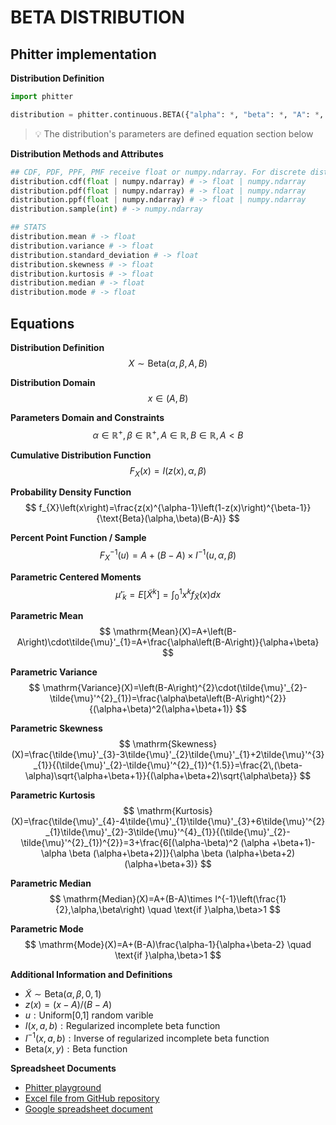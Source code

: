 # BETA DISTRIBUTION

## Phitter implementation

**Distribution Definition**

```python
import phitter

distribution = phitter.continuous.BETA({"alpha": *, "beta": *, "A": *, "B": *})
```

> 💡 The distribution's parameters are defined equation section below

**Distribution Methods and Attributes**

```python
## CDF, PDF, PPF, PMF receive float or numpy.ndarray. For discrete distributions PMF instead of PDF. Parameters notation are in description of ditribution
distribution.cdf(float | numpy.ndarray) # -> float | numpy.ndarray
distribution.pdf(float | numpy.ndarray) # -> float | numpy.ndarray
distribution.ppf(float | numpy.ndarray) # -> float | numpy.ndarray
distribution.sample(int) # -> numpy.ndarray

## STATS
distribution.mean # -> float
distribution.variance # -> float
distribution.standard_deviation # -> float
distribution.skewness # -> float
distribution.kurtosis # -> float
distribution.median # -> float
distribution.mode # -> float
```

## Equations

**Distribution Definition**
$$ X\sim\mathrm{Beta}\left(\alpha,\beta,A,B\right) $$

**Distribution Domain**
$$ x\in\left(A,B\right) $$

**Parameters Domain and Constraints**
$$ \alpha\in\mathbb{R}^{+}, \beta\in\mathbb{R}^{+}, A\in\mathbb{R}, B\in\mathbb{R}, A < B $$

**Cumulative Distribution Function**
$$ F_{X}\left(x\right)=I\left(z(x),\alpha,\beta\right) $$

**Probability Density Function**
$$ f_{X}\left(x\right)=\frac{z(x)^{\alpha-1}\left(1-z(x)\right)^{\beta-1}}{\text{Beta}(\alpha,\beta)(B-A)} $$

**Percent Point Function / Sample**
$$ F^{-1}_{X}\left(u\right)=A+(B-A)\times I^{-1}\left(u,\alpha,\beta\right) $$

**Parametric Centered Moments**
$$ \tilde{\mu}'_{k}=E[\tilde{X}^k]=\int_{0}^{1}x^{k}f_{\tilde{X}}\left(x\right)dx $$

**Parametric Mean**
$$ \mathrm{Mean}(X)=A+\left(B-A\right)\cdot\tilde{\mu}'_{1}=A+\frac{\alpha\left(B-A\right)}{\alpha+\beta} $$

**Parametric Variance**
$$ \mathrm{Variance}(X)=\left(B-A\right)^{2}\cdot(\tilde{\mu}'_{2}-\tilde{\mu}'^{2}_{1})=\frac{\alpha\beta\left(B-A\right)^{2}}{(\alpha+\beta)^2(\alpha+\beta+1)} $$

**Parametric Skewness**
$$ \mathrm{Skewness}(X)=\frac{\tilde{\mu}'_{3}-3\tilde{\mu}'_{2}\tilde{\mu}'_{1}+2\tilde{\mu}'^{3}_{1}}{(\tilde{\mu}'_{2}-\tilde{\mu}'^{2}_{1})^{1.5}}=\frac{2\,(\beta-\alpha)\sqrt{\alpha+\beta+1}}{(\alpha+\beta+2)\sqrt{\alpha\beta}} $$

**Parametric Kurtosis**
$$ \mathrm{Kurtosis}(X)=\frac{\tilde{\mu}'_{4}-4\tilde{\mu}'_{1}\tilde{\mu}'_{3}+6\tilde{\mu}'^{2}_{1}\tilde{\mu}'_{2}-3\tilde{\mu}'^{4}_{1}}{(\tilde{\mu}'_{2}-\tilde{\mu}'^{2}_{1})^{2}}=3+\frac{6[(\alpha-\beta)^2 (\alpha +\beta+1)-\alpha \beta (\alpha+\beta+2)]}{\alpha \beta (\alpha+\beta+2) (\alpha+\beta+3)} $$

**Parametric Median**
$$ \mathrm{Median}(X)=A+(B-A)\times I^{-1}\left(\frac{1}{2},\alpha,\beta\right) \quad \text{if }\alpha,\beta>1 $$

**Parametric Mode**
$$ \mathrm{Mode}(X)=A+(B-A)\frac{\alpha-1}{\alpha+\beta-2} \quad \text{if }\alpha,\beta>1 $$

**Additional Information and Definitions**
- $\tilde{X}\sim\mathrm{Beta}\left(\alpha,\beta,0,1\right)$
- $z\left(x\right)=\left(x-A\right)/\left(B-A\right)$
- $u:\text{Uniform[0,1] random varible}$
- $I\left(x,a,b\right):\text{Regularized incomplete beta function}$
- $I^{-1}\left(x,a,b\right):\text{Inverse of regularized incomplete beta function}$
- $\text{Beta}\left(x,y\right):\text{Beta function}$

**Spreadsheet Documents**

-   [Phitter playground](https://phitter.io/distributions/continuous/beta)
-   [Excel file from GitHub repository](https://github.com/phitterio/phitter-files/blob/main/continuous/beta.xlsx)
-   [Google spreadsheet document](https://docs.google.com/spreadsheets/d/1P7NDy-9toV3dv64gabnr8l2NjB1xt_Ani5IVMTx3gyU)
    